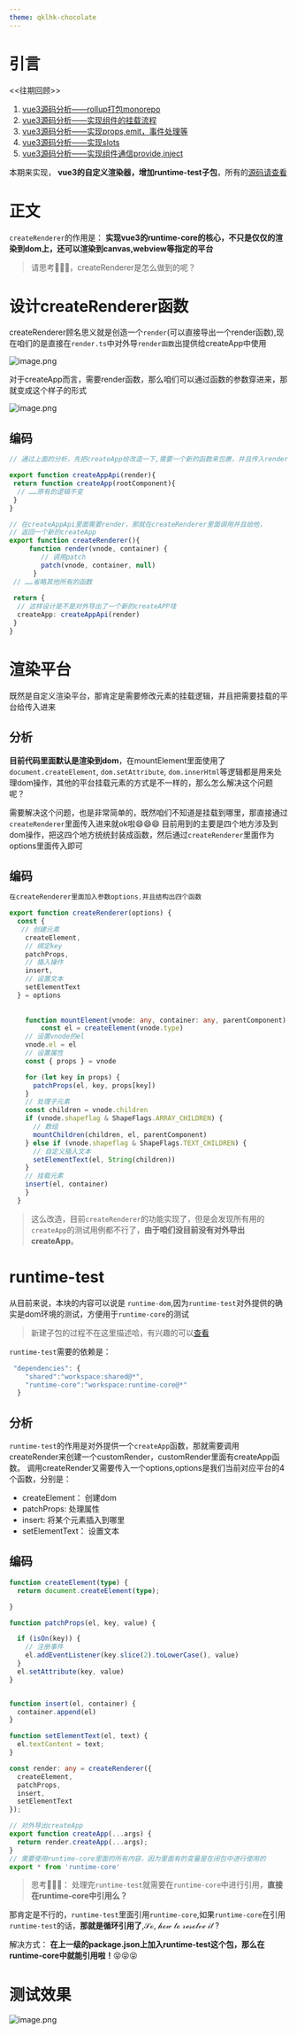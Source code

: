 ```yaml
---
theme: qklhk-chocolate
---
```


# 引言
<<往期回顾>>

1.  [vue3源码分析——rollup打包monorepo](https://juejin.cn/post/7108325858489663495 "https://juejin.cn/post/7108325858489663495")
1.  [vue3源码分析——实现组件的挂载流程](https://juejin.cn/post/7109002484064419848 "https://juejin.cn/post/7109002484064419848")
1.  [vue3源码分析——实现props,emit，事件处理等](https://juejin.cn/post/7110133885140221989 "https://juejin.cn/post/7110133885140221989")
1.  [vue3源码分析——实现slots](https://juejin.cn/post/7111212195932799013 "https://juejin.cn/post/7111212195932799013")
5. [vue3源码分析——实现组件通信provide,inject](https://juejin.cn/post/7111682377507667999)

本期来实现， **vue3的自定义渲染器，增加runtime-test子包**，所有的[源码请查看](https://github.com/cll123456/common-study/tree/master/vue3-analysis/13-finish-custom-render)

# 正文
`createRenderer`的作用是： **实现vue3的runtime-core的核心，不只是仅仅的渲染到dom上，还可以渲染到canvas,webview等指定的平台**

>请思考🤔🤔🤔，createRenderer是怎么做到的呢？


# 设计createRenderer函数
createRenderer顾名思义就是创造一个`render`(可以直接导出一个render函数),现在咱们的是直接在`render.ts`中对外导`render函数`出提供给createApp中使用


![image.png](https://p3-juejin.byteimg.com/tos-cn-i-k3u1fbpfcp/24cbd4e00c8b40e4862d449523ef55cd~tplv-k3u1fbpfcp-watermark.image?)

对于createApp而言，需要render函数，那么咱们可以通过函数的参数穿进来，那就变成这个样子的形式


![image.png](https://p9-juejin.byteimg.com/tos-cn-i-k3u1fbpfcp/0cb034c687cf4350804a63cd3dfcbd22~tplv-k3u1fbpfcp-watermark.image?)

## 编码


```ts
// 通过上面的分析，先把createApp给改造一下,需要一个新的函数来包裹，并且传入render函数

export function createAppApi(render){
 return function createApp(rootComponent){
  // ……原有的逻辑不变
 }
}

// 在createAppApi里面需要render，那就在createRenderer里面调用并且给他，
// 返回一个新的createApp
export function createRenderer(){
     function render(vnode, container) {
        // 调用patch
        patch(vnode, container, null)
      }
 // ……省略其他所有的函数
 
 return {
  // 这样设计是不是对外导出了一个新的createAPP哇
  createApp: createAppApi(render)
 }
}
```


# 渲染平台

既然是自定义渲染平台，那肯定是需要修改元素的挂载逻辑，并且把需要挂载的平台给传入进来


## 分析

**目前代码里面默认是渲染到dom**，在mountElement里面使用了`document.createElement`, `dom.setAttribute`, `dom.innerHtml`等逻辑都是用来处理dom操作，其他的平台挂载元素的方式是不一样的，那么怎么解决这个问题呢？

需要解决这个问题，也是非常简单的，既然咱们不知道是挂载到哪里，那直接通过`createRenderer`里面传入进来就ok啦😄😄😄
目前用到的主要是四个地方涉及到dom操作，把这四个地方统统封装成函数，然后通过`createRenderer`里面作为options里面传入即可

## 编码

```ts
在createRenderer里面加入参数options,并且结构出四个函数

export function createRenderer(options) {
  const {
   // 创建元素
    createElement,
    // 绑定key
    patchProps,
    // 插入操作
    insert,
    // 设置文本
    setElementText
  } = options
  
  
    function mountElement(vnode: any, container: any, parentComponent) {
        const el = createElement(vnode.type)
    // 设置vnode的el
    vnode.el = el
    // 设置属性
    const { props } = vnode

    for (let key in props) {
      patchProps(el, key, props[key])
    }
    // 处理子元素
    const children = vnode.children
    if (vnode.shapeflag & ShapeFlags.ARRAY_CHILDREN) {
      // 数组
      mountChildren(children, el, parentComponent)
    } else if (vnode.shapeflag & ShapeFlags.TEXT_CHILDREN) {
      // 自定义插入文本
      setElementText(el, String(children))
    }
    // 挂载元素
    insert(el, container)
    }
  }
```
> 这么改造，目前`createRenderer`的功能实现了，但是会发现所有用的`createApp`的测试用例都不行了，**由于咱们没目前没有对外导出createApp**。

# runtime-test
从目前来说，本块的内容可以说是 `runtime-dom`,因为`runtime-test`对外提供的确实是dom环境的测试，方便用于`runtime-core`的测试

> 新建子包的过程不在这里描述哈，有兴趣的可以[查看](https://juejin.cn/post/7104559841967865863)

`runtime-test`需要的依赖是：


```ts
 "dependencies": {
    "shared":"workspace:shared@*",
    "runtime-core":"workspace:runtime-core@*"
  }
```

## 分析
`runtime-test`的作用是对外提供一个`createApp`函数，那就需要调用createRender来创建一个customRender，customRender里面有createApp函数。 调用createRender又需要传入一个options,options是我们当前对应平台的4个函数，分别是：

- createElement： 创建dom
- patchProps: 处理属性
- insert: 将某个元素插入到哪里
- setElementText： 设置文本

## 编码

```ts
function createElement(type) {
  return document.createElement(type);

}

function patchProps(el, key, value) {

  if (isOn(key)) {
    // 注册事件
    el.addEventListener(key.slice(2).toLowerCase(), value)
  }
  el.setAttribute(key, value)
}


function insert(el, container) {
  container.append(el)
}

function setElementText(el, text) {
  el.textContent = text;
}

const render: any = createRenderer({
  createElement,
  patchProps,
  insert,
  setElementText
});

// 对外导出createApp
export function createApp(...args) {
  return render.createApp(...args);
}
// 需要使用runtime-core里面的所有内容，因为里面有的变量是在闭包中进行使用的
export * from 'runtime-core'
```

>思考🤔🤗🤔： 处理完`runtime-test`就需要在`runtime-core`中进行引用，**直接在runtime-core中引用么？**

那肯定是不行的，`runtime-test`里面引用`runtime-core`,如果`runtime-core`在引用`runtime-test`的话，**那就是循环引用了**,𝒮ℴ, 𝒽ℴ𝓌 𝓉ℴ 𝓇ℯ𝓈ℴ𝓁𝓋ℯ 𝒾𝓉 ?

解决方式： 
**在上一级的package.json上加入runtime-test这个包，那么在runtime-core中就能引用啦！**😝😝😝

# 测试效果

![image.png](https://p1-juejin.byteimg.com/tos-cn-i-k3u1fbpfcp/ab00f45a05084bd88ae7424944279ac1~tplv-k3u1fbpfcp-watermark.image?)
